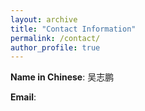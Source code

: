 ```yaml
---
layout: archive
title: "Contact Information"
permalink: /contact/
author_profile: true
---
```


**Name in Chinese**: 吴志鹏

**Email**: 
